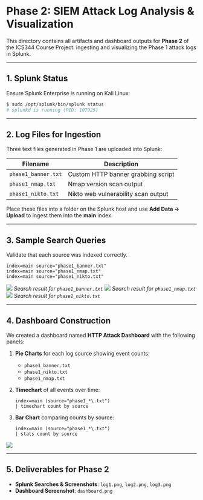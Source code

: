 # Phase 2: SIEM Attack Log Analysis & Visualization

This directory contains all artifacts and dashboard outputs for **Phase 2** of the ICS344 Course Project: ingesting and visualizing the Phase 1 attack logs in Splunk.

---

## 1. Splunk Status

Ensure Splunk Enterprise is running on Kali Linux:

```bash
$ sudo /opt/splunk/bin/splunk status
# splunkd is running (PID: 107925)
```

---

## 2. Log Files for Ingestion

Three text files generated in Phase 1 are uploaded into Splunk:

| Filename            | Description                         |
| ------------------- | ----------------------------------- |
| `phase1_banner.txt` | Custom HTTP banner grabbing script  |
| `phase1_nmap.txt`   | Nmap version scan output            |
| `phase1_nikto.txt`  | Nikto web vulnerability scan output |

Place these files into a folder on the Splunk host and use **Add Data → Upload** to ingest them into the **main** index.

---

## 3. Sample Search Queries

Validate that each source was indexed correctly.

```spl
index=main source="phase1_banner.txt"
index=main source="phase1_nmap.txt"
index=main source="phase1_nikto.txt"
```

![](screenshots/log1.png)
*Search result for `phase1_banner.txt`*
![](screenshots/log2.png)
*Search result for `phase1_nmap.txt`*
![](screenshots/log3.png)
*Search result for `phase1_nikto.txt`*

---

## 4. Dashboard Construction

We created a dashboard named **HTTP Attack Dashboard** with the following panels:

1. **Pie Charts** for each log source showing event counts:

   * `phase1_banner.txt`
   * `phase1_nikto.txt`
   * `phase1_nmap.txt`

2. **Timechart** of all events over time:

   ```spl
   index=main (source="phase1_*\.txt")
   | timechart count by source
   ```

3. **Bar Chart** comparing counts by source:

   ```spl
   index=main (source="phase1_*\.txt")
   | stats count by source
   ```

![](screenshots/dashboard.png)

---

## 5. Deliverables for Phase 2

* **Splunk Searches & Screenshots**: `log1.png`, `log2.png`, `log3.png`
* **Dashboard Screenshot**: `dashboard.png`


